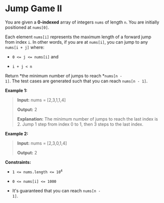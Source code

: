 # Jump Game II

You are given a **0-indexed** array of integers <code>nums</code> of length <code>n</code>. You are initially positioned at <code>nums[0]</code>.

Each element <code>nums[i]</code> represents the maximum length of a forward jump from index <code>i</code>. In other words, if you are at <code>nums[i]</code>, you can jump to any <code>nums[i + j]</code> where:

- <code>0 &lt;= j &lt;= nums[i]</code> and

- <code>i + j &lt; n</code>

Return *the minimum number of jumps to reach *<code>nums[n - 1]</code>. The test cases are generated such that you can reach <code>nums[n - 1]</code>.


**Example 1:**
>
> **Input:** nums = [2,3,1,1,4]
>
> **Output:** 2
>
> **Explanation:** The minimum number of jumps to reach the last index is 2. Jump 1 step from index 0 to 1, then 3 steps to the last index.

**Example 2:**
>
> **Input:** nums = [2,3,0,1,4]
>
> **Output:** 2


**Constraints:**

- <code>1 &lt;= nums.length &lt;= 10<sup>4</sup></code>

- <code>0 &lt;= nums[i] &lt;= 1000</code>

- It's guaranteed that you can reach <code>nums[n - 1]</code>.
